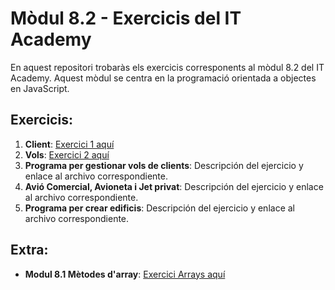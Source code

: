 # Mòdul 8.2 - Exercicis del IT Academy

En aquest repositori trobaràs els exercicis corresponents al mòdul 8.2 del IT Academy. Aquest mòdul se centra en la programació orientada a objectes en JavaScript.

## Exercicis:

1. **Client**: [Exercici 1 aquí](https://github.com/Luovtyrell/FDLP_Lucia-M-Ordonez-Vilanova/tree/f136440e1ff5e32795b801cdded1479e10546676/ej%201)
2. **Vols**: [Exercici 2 aquí](https://github.com/Luovtyrell/FDLP_Lucia-M-Ordonez-Vilanova/tree/f136440e1ff5e32795b801cdded1479e10546676/ej%202)
3. **Programa per gestionar vols de clients**: Descripción del ejercicio y enlace al archivo correspondiente.
4. **Avió Comercial, Avioneta i Jet privat**: Descripción del ejercicio y enlace al archivo correspondiente.
5. **Programa per crear edificis**: Descripción del ejercicio y enlace al archivo correspondiente.

## Extra:

- **Modul 8.1 Mètodes d'array**: [Exercici Arrays aquí](https://github.com/Luovtyrell/FDLP_Lucia-M-Ordonez-Vilanova/tree/f136440e1ff5e32795b801cdded1479e10546676/M%208.1/ej%201)
